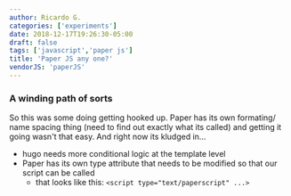 ```yaml
---
author: Ricardo G.
categories: ['experiments']
date: 2018-12-17T19:26:30-05:00
draft: false
tags: ['javascript','paper js']
title: 'Paper JS any one?'
vendorJS: 'paperJS'
---
```


### A winding path of sorts

So this was some doing getting hooked up. Paper has its own formating/ name spacing thing (need to find out exactly what its called) and getting it going wasn't that easy. And right now its kludged in...

<!--more-->

- hugo needs more conditional logic at the template level
- Paper has its own type attribute that needs to be modified so that our script can be called
  - that looks like this: `<script type="text/paperscript" ...>`
